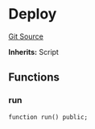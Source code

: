 # Deploy
[Git Source](https://github.com/AstariaXYZ/starport/blob/22f00b954c780c3e2d90e9d0a8f83c4a2a3060ff/src/scripts/Deploy.sol)

**Inherits:**
Script


## Functions
### run


```solidity
function run() public;
```

